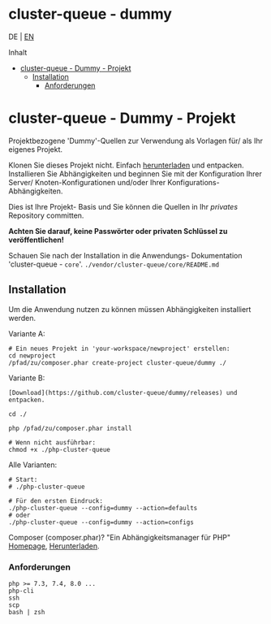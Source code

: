 cluster-queue - dummy
============================================================

DE | [EN](README_EN.md)



<!-- START doctoc generated TOC please keep comment here to allow auto update -->
<!-- DON'T EDIT THIS SECTION, INSTEAD RE-RUN doctoc TO UPDATE -->
Inhalt

- [cluster-queue - Dummy - Projekt](#cluster-queue---dummy---projekt)
  - [Installation](#installation)
    - [Anforderungen](#anforderungen)

<!-- END doctoc generated TOC please keep comment here to allow auto update -->


cluster-queue - Dummy - Projekt
============================================================

Projektbezogene 'Dummy'-Quellen zur Verwendung als Vorlagen für/ als Ihr eigenes Projekt.

Klonen Sie dieses Projekt nicht. Einfach
[herunterladen](https://github.com/cluster-queue/dummy/releases) und entpacken.
Installieren Sie Abhängigkeiten und beginnen Sie mit der Konfiguration Ihrer Server/
Knoten-Konfigurationen und/oder Ihrer Konfigurations- Abhängigkeiten.

Dies ist Ihre Projekt- Basis und Sie können die Quellen in Ihr _privates_ Repository
committen.

**Achten Sie darauf, keine Passwörter oder privaten Schlüssel zu veröffentlichen!**

Schauen Sie nach der Installation in die Anwendungs- Dokumentation 'cluster-queue - `core`'.
`./vendor/cluster-queue/core/README.md`



Installation
------------------------------------------------------------

Um die Anwendung nutzen zu können müssen Abhängigkeiten installiert werden.

Variante A:

    # Ein neues Projekt in 'your-workspace/newproject' erstellen:
    cd newproject
    /pfad/zu/composer.phar create-project cluster-queue/dummy ./

Variante B:

    [Download](https://github.com/cluster-queue/dummy/releases) und entpacken.

    cd ./

    php /pfad/zu/composer.phar install

    # Wenn nicht ausführbar:
    chmod +x ./php-cluster-queue


Alle Varianten:

    # Start:
    # ./php-cluster-queue

    # Für den ersten Eindruck:
    ./php-cluster-queue --config=dummy --action=defaults
    # oder
    ./php-cluster-queue --config=dummy --action=configs

Composer (composer.phar)? "Ein Abhängigkeitsmanager für PHP" [Homepage](https://getcomposer.org),
[Herunterladen](https://getcomposer.org/download).



### Anforderungen

    php >= 7.3, 7.4, 8.0 ...
    php-cli
    ssh
    scp
    bash | zsh

